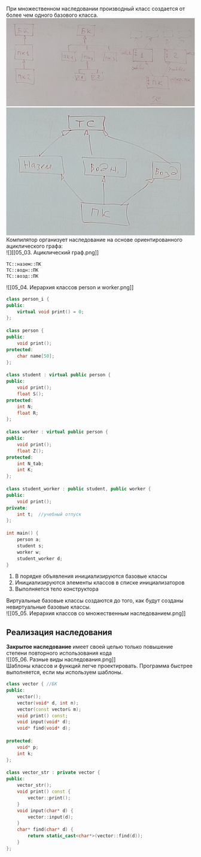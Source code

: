 При множественном наследовании производный класс создается от более чем одного базового класса.
![Пример иерархии классов со множественным наследованием](../Pictures/05_01.%20Пример%20иерархии%20классов%20со%20множественным%20наследованием.png)  
![Иерархия классов транспортных средств](../Pictures/05_02.%20Иерархия%20классов%20транспортных%20средств.png)  
Компилятор организует наследование на основе ориентированного ациклического графа:  
![][[05_03. Ациклический граф.png]]  
```
ТС::назем::ПК
ТС::водн::ПК
ТС::возд::ПК
```
![[05_04. Иерархия классов person и worker.png]]  
```cpp
class person_i {
public:
	virtual void print() = 0;
};

class person {
public:
	void print();
protected:
	char name[50];
};

class student : virtual public person {
public:
	void print();
	float S();
protected:
	int N;
	float R;
};

class worker : virtual public person {
public:
	void print();
	float Z();
protected:
	int N_tab;
	int K;
};

class student_worker : public student, public worker {
public:
	void print();
private:
	int t;  //учебный отпуск
};

int main() {
	person a;
	student s;
	worker w;
	student_worker d;
}
```
1. В порядке объявления инициализируются базовые классы
2. Инициализируются элементы классов в списке инициализаторов
3. Выполняется тело конструктора
  
Виртуальные базовые классы создаются до того, как будут созданы невиртуальные базовые классы.  
![[05_05. Иерархия классов со множественным наследованием.png]]  
## Реализация наследования
**Закрытое наследование** имеет своей целью только повышение степени повторного использования кода  
![[05_06. Разные виды наследования.png]]  
Шаблоны классов и функций легче проектировать. Программа быстрее выполняется, если мы используем шаблоны.  
```cpp
class vector { //БК
public:
	vector();
	vector(void* d, int n);
	vector(const vector& m);
	void print() const;
	void input(void* d);
	void* find(void* d);

protected:
	void* p;
	int k;
};

class vector_str : private vector {
public:
	vector_str();
	void print() const {
		vector::print();
	}
	void input(char* d) {
		vector::input(d);
	}
	char* find(char* d) {
		return static_cast<char*>(vector::find(d));
	}
};
```